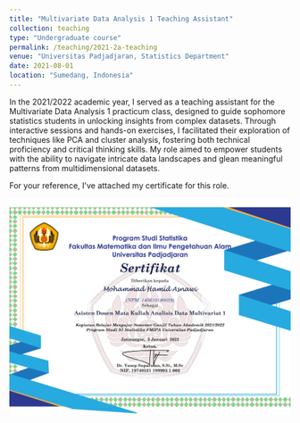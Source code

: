 ```yaml
---
title: "Multivariate Data Analysis 1 Teaching Assistant"
collection: teaching
type: "Undergraduate course"
permalink: /teaching/2021-2a-teaching
venue: "Universitas Padjadjaran, Statistics Department"
date: 2021-08-01
location: "Sumedang, Indonesia"
---
```


In the 2021/2022 academic year, I served as a teaching assistant for the Multivariate Data Analysis 1 practicum class, designed to guide sophomore statistics students in unlocking insights from complex datasets. Through interactive sessions and hands-on exercises, I facilitated their exploration of techniques like PCA and cluster analysis, fostering both technical proficiency and critical thinking skills. My role aimed to empower students with the ability to navigate intricate data landscapes and glean meaningful patterns from multidimensional datasets.

For your reference, I've attached my certificate for this role. 

<p align="center">
  <img src="../images/Hamid - ADM1.png" alt="Alt text">
</p>
